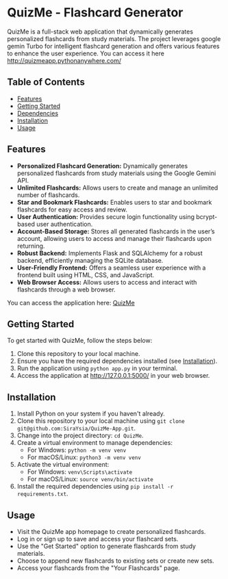 # QuizMe - Flashcard Generator

QuizMe is a full-stack web application that dynamically generates personalized flashcards from study materials. The project leverages google gemin Turbo for intelligent flashcard generation and offers various features to enhance the user experience. You can access it here http://quizmeapp.pythonanywhere.com/ 

## Table of Contents
- [Features](#features)
- [Getting Started](#getting-started)
- [Dependencies](#dependencies)
- [Installation](#installation)
- [Usage](#usage)


## Features

- **Personalized Flashcard Generation:** Dynamically generates personalized flashcards from study materials using the Google Gemini API.
- **Unlimited Flashcards:** Allows users to create and manage an unlimited number of flashcards.
- **Star and Bookmark Flashcards:** Enables users to star and bookmark flashcards for easy access and review.
- **User Authentication:** Provides secure login functionality using bcrypt-based user authentication.
- **Account-Based Storage:** Stores all generated flashcards in the user’s account, allowing users to access and manage their flashcards upon returning.
- **Robust Backend:** Implements Flask and SQLAlchemy for a robust backend, efficiently managing the SQLite database.
- **User-Friendly Frontend:** Offers a seamless user experience with a frontend built using HTML, CSS, and JavaScript.
- **Web Browser Access:** Allows users to access and interact with flashcards through a web browser.

You can access the application here: [QuizMe](http://quizmeapp.pythonanywhere.com/)


## Getting Started

To get started with QuizMe, follow the steps below:

1. Clone this repository to your local machine.
2. Ensure you have the required dependencies installed (see [Installation](#installation)).
3. Run the application using `python app.py` in your terminal.
4. Access the application at http://127.0.0.1:5000/ in your web browser.

## Installation

1. Install Python on your system if you haven't already.
2. Clone this repository to your local machine using `git clone git@github.com:SiraYsia/QuizMe-App.git`.
3. Change into the project directory: `cd QuizMe`.
4. Create a virtual environment to manage dependencies:
   - For Windows: `python -m venv venv`
   - For macOS/Linux: `python3 -m venv venv`
5. Activate the virtual environment:
   - For Windows: `venv\Scripts\activate`
   - For macOS/Linux: `source venv/bin/activate`
6. Install the required dependencies using `pip install -r requirements.txt`.

## Usage

- Visit the QuizMe app homepage to create personalized flashcards.
- Log in or sign up to save and access your flashcard sets.
- Use the "Get Started" option to generate flashcards from study materials.
- Choose to append new flashcards to existing sets or create new sets.
- Access your flashcards from the "Your Flashcards" page.


